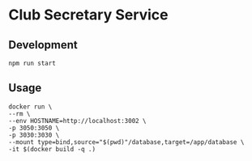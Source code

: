 # Club Secretary Service


## Development

```shell
npm run start
```

## Usage

```shell 
docker run \
--rm \
--env HOSTNAME=http://localhost:3002 \
-p 3050:3050 \
-p 3030:3030 \
--mount type=bind,source="$(pwd)"/database,target=/app/database \
-it $(docker build -q .)
```

